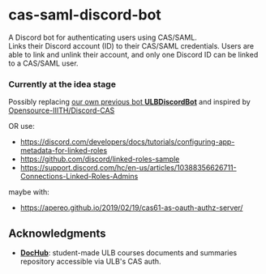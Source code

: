 # cas-saml-discord-bot
A Discord bot for authenticating users using CAS/SAML.  
Links their Discord account (ID) to their CAS/SAML credentials. Users are able to link and unlink their account, and only one Discord ID can be linked to a CAS/SAML user.

### Currently at the idea stage
Possibly replacing [our own previous bot **ULBDiscordBot**](https://github.com/bepolytech/ULBDiscordBot) and inspired by [Opensource-IIITH/Discord-CAS](https://github.com/Opensource-IIITH/Discord-CAS)

OR use:

- https://discord.com/developers/docs/tutorials/configuring-app-metadata-for-linked-roles
- https://github.com/discord/linked-roles-sample
- https://support.discord.com/hc/en-us/articles/10388356626711-Connections-Linked-Roles-Admins

maybe with:
- https://apereo.github.io/2019/02/19/cas61-as-oauth-authz-server/

## Acknowledgments
- [**DocHub**](https://github.com/DocHub-ULB/DocHub): student-made ULB courses documents and summaries repository accessible via ULB's CAS auth. 
